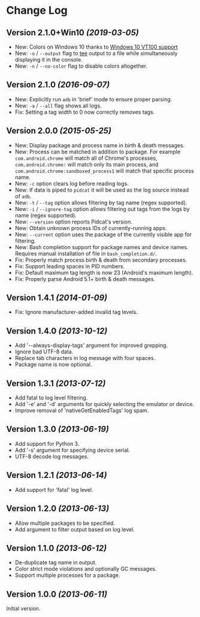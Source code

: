 Change Log
==========

Version 2.1.0+Win10 *(2019-03-05)*
----------------------------

 * New: Colors on Windows 10 thanks to [Windows 10 VT100 support](https://docs.microsoft.com/en-us/windows/console/console-virtual-terminal-sequences)
 * New: `-o` / `--output` flag to [tee](https://en.wikipedia.org/wiki/tee_(command)) output to a file while simultaneously displaying it in the console.
 * New: `-n` / `--no-color` flag to disable colors altogether.

Version 2.1.0 *(2016-09-07)*
----------------------------

 * New: Explicitly run `adb` in 'brief' mode to ensure proper parsing.
 * New: `-a` / `--all` flag shows all logs.
 * Fix: Setting a tag width to 0 now correctly removes tags.


Version 2.0.0 *(2015-05-25)*
----------------------------

 * New: Display package and process name in birth & death messages.
 * New: Process can be matched in addition to package. For example `com.android.chrome` will match
   all of Chrome's processes, `com.android.chrome:` will match only its main process, and
   `com.android.chrome:sandboxed_process1` will match that specific process name.
 * New: `-c` option clears log before reading logs.
 * New: If data is piped to `pidcat` it will be used as the log source instead of `adb`.
 * New: `-t` / `--tag` option allows filtering by tag name (regex supported).
 * New: `-i` / `--ignore-tag` option allows filtering out tags from the logs by name (regex supported).
 * New: `--version` option reports Pidcat's version.
 * New: Obtain unknown process IDs of currently-running apps.
 * New: `--current` option uses the package of the currently visible app for filtering.
 * New: Bash completion support for package names and device names. Requires manual installation of
   file in `bash_completion.d/`.
 * Fix: Properly match process birth & death from secondary processes.
 * Fix: Support leading spaces in PID numbers.
 * Fix: Default maximum tag length is now 23 (Android's maximum length).
 * Fix: Properly parse Android 5.1+ birth & death messages.


Version 1.4.1 *(2014-01-09)*
----------------------------

 * Fix: Ignore manufacturer-added invalid tag levels.


Version 1.4.0 *(2013-10-12)*
----------------------------

 * Add '--always-display-tags' argument for improved grepping.
 * Ignore bad UTF-8 data.
 * Replace tab characters in log message with four spaces.
 * Package name is now optional.


Version 1.3.1 *(2013-07-12)*
----------------------------

 * Add fatal to log level filtering.
 * Add '-e' and '-d' arguments for quickly selecting the emulator or device.
 * Improve removal of 'nativeGetEnabledTags' log spam.


Version 1.3.0 *(2013-06-19)*
----------------------------

 * Add support for Python 3.
 * Add '-s' argument for specifying device serial.
 * UTF-8 decode log messages.


Version 1.2.1 *(2013-06-14)*
----------------------------

 * Add support for 'fatal' log level.


Version 1.2.0 *(2013-06-13)*
----------------------------

 * Allow multiple packages to be specified.
 * Add argument to filter output based on log level.


Version 1.1.0 *(2013-06-12)*
----------------------------

 * De-duplicate tag name in output.
 * Color strict mode violations and optionally GC messages.
 * Support multiple processes for a package.


Version 1.0.0 *(2013-06-11)*
----------------------------

Initial version.
